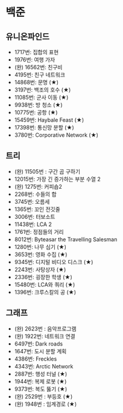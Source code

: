 # 백준

## 유니온파인드
- 1717번: 집합의 표현
- 1976번: 여행 가자
- (완) 16562번: 친구비
- 4195번: 친구 네트워크
- 14868번: 문명 (★)
- 3197번: 백조의 호수 (★)
- 11085번: 군사 이동 (★)
- 9938번: 방 청소 (★)
- 10775번: 공항 (★)
- 15459번: Haybale Feast (★)
- 17398번: 통신망 분할 (★)
- 3780번: Corporative Network (★)

## 트리
- (완) 11505번 : 구간 곱 구하기
- 12015번: 가장 긴 증가하는 부분 수열 2
- (완) 1275번: 커피숍2
- 2268번: 수들의 합
- 3745번: 오름세
- 1365번: 꼬인 전깃줄
- 3006번: 터보소트
- 11438번: LCA 2
- 1761번: 정점들의 거리
- 8012번: Byteasar the Travelling Salesman
- 1280번: 나무 심기 (★)
- 3653번: 영화 수집 (★)
- 9345번: 디지털 비디오 디스크 (★)
- 2243번: 사탕상자 (★)
- 2336번: 굉장한 학생 (★)
- 15480번: LCA와 쿼리 (★)
- 1396번: 크루스칼의 공 (★)

## 그래프
- (완) 2623번 : 음악프로그램
- (완) 1922번: 네트워크 연결
- 6497번: Dark roads
- 1647번: 도시 분할 계획
- 4386번: Freckles
- 4343번: Arctic Network
- 2887번: 행성 터널 (★)
- 1944번: 복제 로봇 (★)
- 9373번: 복도 뚫기 (★)
- (완) 2529번 : 부등호 (★)
- (완) 1948번 : 임계경로 (★)



